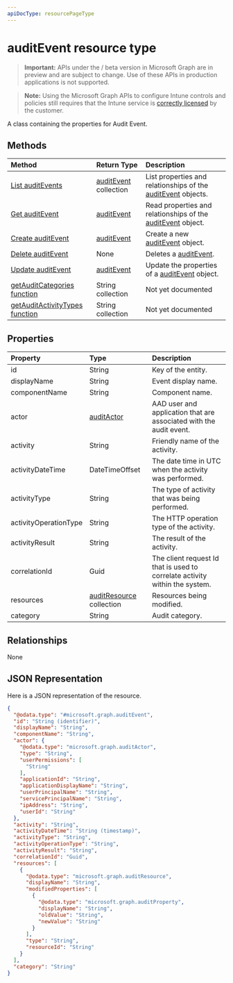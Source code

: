 ```yaml
---
apiDocType: resourcePageType
---
```

# auditEvent resource type

> **Important:** APIs under the / beta version in Microsoft Graph are in preview and are subject to change. Use of these APIs in production applications is not supported.

> **Note:** Using the Microsoft Graph APIs to configure Intune controls and policies still requires that the Intune service is [correctly licensed](https://go.microsoft.com/fwlink/?linkid=839381) by the customer.

A class containing the properties for Audit Event.
## Methods
|Method|Return Type|Description|
|:---|:---|:---|
|[List auditEvents](../api/intune_auditing_auditevent_list.md)|[auditEvent](../resources/intune_auditing_auditevent.md) collection|List properties and relationships of the [auditEvent](../resources/intune_auditing_auditevent.md) objects.|
|[Get auditEvent](../api/intune_auditing_auditevent_get.md)|[auditEvent](../resources/intune_auditing_auditevent.md)|Read properties and relationships of the [auditEvent](../resources/intune_auditing_auditevent.md) object.|
|[Create auditEvent](../api/intune_auditing_auditevent_create.md)|[auditEvent](../resources/intune_auditing_auditevent.md)|Create a new [auditEvent](../resources/intune_auditing_auditevent.md) object.|
|[Delete auditEvent](../api/intune_auditing_auditevent_delete.md)|None|Deletes a [auditEvent](../resources/intune_auditing_auditevent.md).|
|[Update auditEvent](../api/intune_auditing_auditevent_update.md)|[auditEvent](../resources/intune_auditing_auditevent.md)|Update the properties of a [auditEvent](../resources/intune_auditing_auditevent.md) object.|
|[getAuditCategories function](../api/intune_auditing_auditevent_getauditcategories.md)|String collection|Not yet documented|
|[getAuditActivityTypes function](../api/intune_auditing_auditevent_getauditactivitytypes.md)|String collection|Not yet documented|

## Properties
|Property|Type|Description|
|:---|:---|:---|
|id|String|Key of the entity.|
|displayName|String|Event display name.|
|componentName|String|Component name.|
|actor|[auditActor](../resources/intune_auditing_auditactor.md)|AAD user and application that are associated with the audit event.|
|activity|String|Friendly name of the activity.|
|activityDateTime|DateTimeOffset|The date time in UTC when the activity was performed.|
|activityType|String|The type of activity that was being performed.|
|activityOperationType|String|The HTTP operation type of the activity.|
|activityResult|String|The result of the activity.|
|correlationId|Guid|The client request Id that is used to correlate activity within the system.|
|resources|[auditResource](../resources/intune_auditing_auditresource.md) collection|Resources being modified.|
|category|String|Audit category.|

## Relationships
None
## JSON Representation
Here is a JSON representation of the resource.
<!-- {
  "blockType": "resource",
  "keyProperty": "id",
  "@odata.type": "microsoft.graph.auditEvent"
}
-->
``` json
{
  "@odata.type": "#microsoft.graph.auditEvent",
  "id": "String (identifier)",
  "displayName": "String",
  "componentName": "String",
  "actor": {
    "@odata.type": "microsoft.graph.auditActor",
    "type": "String",
    "userPermissions": [
      "String"
    ],
    "applicationId": "String",
    "applicationDisplayName": "String",
    "userPrincipalName": "String",
    "servicePrincipalName": "String",
    "ipAddress": "String",
    "userId": "String"
  },
  "activity": "String",
  "activityDateTime": "String (timestamp)",
  "activityType": "String",
  "activityOperationType": "String",
  "activityResult": "String",
  "correlationId": "Guid",
  "resources": [
    {
      "@odata.type": "microsoft.graph.auditResource",
      "displayName": "String",
      "modifiedProperties": [
        {
          "@odata.type": "microsoft.graph.auditProperty",
          "displayName": "String",
          "oldValue": "String",
          "newValue": "String"
        }
      ],
      "type": "String",
      "resourceId": "String"
    }
  ],
  "category": "String"
}
```





